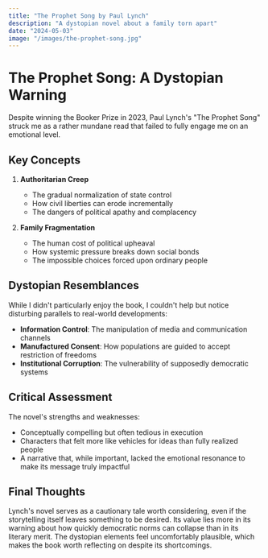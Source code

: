```yaml
---
title: "The Prophet Song by Paul Lynch"
description: "A dystopian novel about a family torn apart"
date: "2024-05-03"
image: "/images/the-prophet-song.jpg"
---
```


# The Prophet Song: A Dystopian Warning

Despite winning the Booker Prize in 2023, Paul Lynch's "The Prophet Song" struck me as a rather mundane read that failed to fully engage me on an emotional level.

## Key Concepts

1. **Authoritarian Creep**
   - The gradual normalization of state control
   - How civil liberties can erode incrementally
   - The dangers of political apathy and complacency

2. **Family Fragmentation**
   - The human cost of political upheaval
   - How systemic pressure breaks down social bonds
   - The impossible choices forced upon ordinary people

## Dystopian Resemblances

While I didn't particularly enjoy the book, I couldn't help but notice disturbing parallels to real-world developments:

- **Information Control**: The manipulation of media and communication channels
- **Manufactured Consent**: How populations are guided to accept restriction of freedoms
- **Institutional Corruption**: The vulnerability of supposedly democratic systems

## Critical Assessment

The novel's strengths and weaknesses:

- Conceptually compelling but often tedious in execution
- Characters that felt more like vehicles for ideas than fully realized people
- A narrative that, while important, lacked the emotional resonance to make its message truly impactful

## Final Thoughts

Lynch's novel serves as a cautionary tale worth considering, even if the storytelling itself leaves something to be desired. Its value lies more in its warning about how quickly democratic norms can collapse than in its literary merit. The dystopian elements feel uncomfortably plausible, which makes the book worth reflecting on despite its shortcomings. 